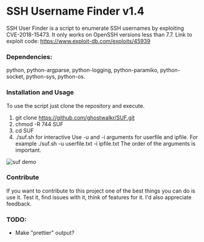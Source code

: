
# SSH Username Finder v1.4
SSH User Finder is a script to enumerate SSH usernames by exploiting CVE-2018-15473. It only works on OpenSSH versions less than 7.7. Link to exploit code: https://www.exploit-db.com/exploits/45939 
### Dependencies: 
python, 
python-argparse, 
python-logging, 
python-paramiko, 
python-socket, 
python-sys, 
python-os. 

### Installation and Usage
To use the script just clone the repository and execute.

1. git clone https://github.com/ghostwalkr/SUF.git
2. chmod -R 744 SUF
3. cd SUF
4. ./suf.sh for interactive 
Use -u and -i arguments for userfile and ipfile. For example ./suf.sh -u userfile.txt -i ipfile.txt
The order of the arguments is important.

![suf demo](https://media.giphy.com/media/1j9frMjJlzbrIpPnp1/giphy.gif)

### Contribute
If you want to contribute to this project one of the best things you can do is use it. Test it, find issues with it, think of features for it. I'd also appreciate feedback.
### TODO:
- Make "prettier" output?
